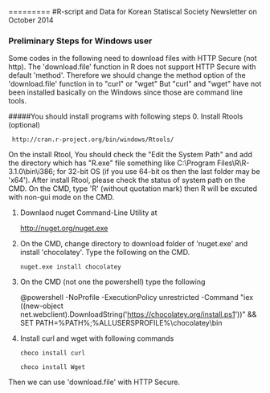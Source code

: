 =========
#R-script and Data for Korean Statiscal Society Newsletter on October 2014


### Preliminary Steps for Windows user
Some codes in the following need to download files with HTTP Secure (not http).
The 'download.file' function in R does not support HTTP Secure with default 'method'.
Therefore we should change the method option of the 'download.file' function in to "curl" or "wget"
But "curl" and "wget" have not been installed basically on the Windows since those are command line tools.


#####You should install programs with following steps 
 0. Install Rtools (optional)
 
     http://cran.r-project.org/bin/windows/Rtools/

   On the install Rtool, You should check the "Edit the System Path" and 
     add the directory which has "R.exe" file something like 
     C:\Program Files\R\R-3.1.0\bin\i386;
     for 32-bit OS (if you use 64-bit os then the last folder may be 'x64').
   After install Rtool, please check the status of system path on the CMD.
   On the CMD, type 'R' (without quotation mark) then R will be excuted
     with non-gui mode on the CMD.

 1. Downlaod  nuget Command-Line Utility at
 
   	http://nuget.org/nuget.exe

 2. On the CMD, change directory to download folder of 'nuget.exe' and install 'chocolatey'. 
   Type the following on the CMD.

		nuget.exe install chocolatey

 3. On the CMD (not one the powershell) type the following
 
 	@powershell -NoProfile -ExecutionPolicy unrestricted -Command "iex ((new-object net.webclient).DownloadString('https://chocolatey.org/install.ps1'))" && SET PATH=%PATH%;%ALLUSERSPROFILE%\chocolatey\bin


 4. Install curl and wget with following commands
 
		choco install curl

		choco install Wget

  Then we can use 'download.file' with HTTP Secure.
